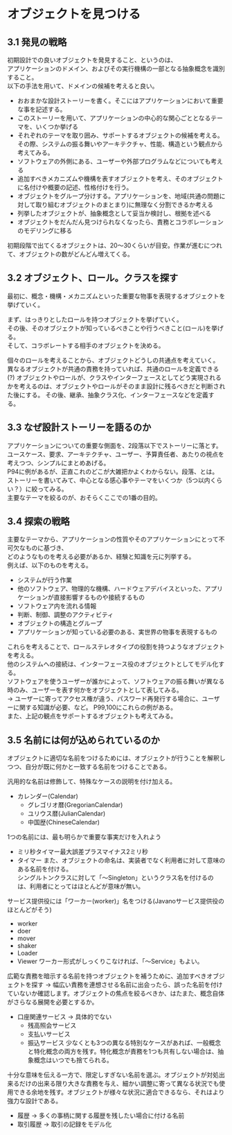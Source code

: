 # オブジェクトを見つける

## 3.1 発見の戦略
初期設計での良いオブジェクトを発見すること、というのは、  
アプリケーションのドメイン、およびその実行機構の一部となる抽象概念を識別すること。  
以下の手法を用いて、ドメインの候補を考えると良い。
* おおまかな設計ストーリーを書く。そこにはアプリケーションにおいて重要な事を記述する。
* このストーリーを用いて、アプリケーションの中心的な関心ごととなるテーマを、いくつか挙げる
* それぞれのテーマを取り囲み、サポートするオブジェクトの候補を考える。その際、システムの振る舞いやアーキテクチャ、性能、構造という観点から考えてみる。
* ソフトウェアの外側にある、ユーザーや外部プログラムなどについても考える
* 追加すべきメカニズムや機構を表すオブジェクトを考え、そのオブジェクトに名付けや概要の記述、性格付けを行う。
* オブジェクトをグループ分けする。アプリケーションを、地域(共通の問題に対して取り組むオブジェクトのまとまり)に無理なく分割できるか考える
* 列挙したオブジェクトが、抽象概念として妥当か検討し、根拠を述べる
* オブジェクトをだんだん見つけられなくなったら、責務とコラボレーションのモデリングに移る

初期段階で出てくるオブジェクトは、20～30くらいが目安。作業が進むにつれて、オブジェクトの数がどんどん増えてくる。


## 3.2 オブジェクト、ロール。クラスを探す
最初に、概念・機構・メカニズムといった重要な物事を表現するオブジェクトを挙げていく。  

まず、はっきりとしたロールを持つオブジェクトを挙げていく。  
その後、そのオブジェクトが知っているべきことや行うべきこと(ロール)を挙げる。  
そして、コラボレートする相手のオブジェクトを決める。

個々のロールを考えることから、オブジェクトどうしの共通点を考えていく。  
異なるオブジェクトが共通の責務を持っていれば、共通のロールを定義できる(?)
オブジェクトやロールが、クラスやインターフェースとしてどう実現されるかを考えるのは、オブジェクトやロールがそのまま設計に残るべきだと判断された後にする。
その後、継承、抽象クラス化、インターフェースなどを定義する。


## 3.3 なぜ設計ストーリーを語るのか
アプリケーションについての重要な側面を、2段落以下でストーリーに落とす。  
ユースケース、要求、アーキテクチャ、ユーザー、予算責任者、あたりの視点を考えつつ、シンプルにまとめあげる。  
P94に例があるが、正直これのどこが大雑把かよくわからない。段落、とは。  
ストーリーを書いてみて、中心となる感心事やテーマをいくつか（5つ以内くらい？）に絞ってみる。  
主要なテーマを絞るのが、おそらくここでの1番の目的。


## 3.4 探索の戦略
主要なテーマから、アプリケーションの性質やそのアプリケーションにとって不可欠なものに基づき、  
どのようなものを考える必要があるか、経験と知識を元に列挙する。  
例えば、以下のものを考える。
* システムが行う作業
* 他のソフトウェア、物理的な機構、ハードウェアデバイスといった、アプリケーションが直接影響するものや接続するもの
* ソフトウェア内を流れる情報
* 判断、制御、調整のアクティビティ
* オブジェクトの構造とグループ
* アプリケーションが知っている必要のある、実世界の物事を表現するもの

これらを考えることで、ロールステレオタイプの役割を持つようなオブジェクトを考える。  
他のシステムへの接続は、インターフェース役のオブジェクトとしてモデル化する。  
ソフトウェアを使うユーザーが誰かによって、ソフトウェアの振る舞いが異なる時のみ、ユーザーを表す何かをオブジェクトとして表してみる。  
→ ユーザーに寄ってアクセス権が違う、パスワード再発行する場合に、ユーザーに関する知識が必要、など。
P99,100にこれらの例がある。  
また、上記の観点をサポートするオブジェクトも考えてみる。


## 3.5 名前には何が込められているのか
オブジェクトに適切な名前をつけるためには、オブジェクトが行うことを解釈しつつ、自分が既に何かと一致する名前をつけることである。  

汎用的な名前は修飾して、特殊なケースの説明を付け加える。
* カレンダー(Calendar)
    * グレゴリオ暦(GregorianCalendar)
    * ユリウス暦(JulianCalendar)
    * 中国歴(ChineseCalendar)


1つの名前には、最も明らかで重要な事実だけを入れよう
* ミリ秒タイマー最大誤差プラスマイナス2ミリ秒
* タイマー
また、オブジェクトの命名は、実装者でなく利用者に対して意味のある名前を付ける。  
シングルトンクラスに対して「～Singleton」というクラス名を付けるのは、利用者にとってはほとんどが意味が無い。


サービス提供役には「ワーカー(worker)」名をつける(Javanoサービス提供役のほとんどがそう)
* worker
* doer
* mover
* shaker
* Loader
* Viewer
ワーカー形式がしっくりこなければ、「～Service」もよい。


広範な責務を暗示する名前を持つオブジェクトを補うために、追加すべきオブジェクトを探す
→ 幅広い責務を連想させる名前に出会ったら、誤った名前を付けていないか確認します。オブジェクトの焦点を絞るべきか、はたまた、概念自体がさらなる展開を必要とするか。

* 口座関連サービス → 具体的でない
    * 残高照会サービス
    * 支払いサービス
    * 振込サービス
少なくとも3つの異なる特別なケースがあれば、一般概念と特化概念の両方を残す。特化概念が責務を1つも共有しない場合は、抽象概念はいつでも捨てられる。

十分な意味を伝える一方で、限定しすぎない名前を選ぶ。オブジェクトが対処出来るだけの出来る限り大きな責務を与え、細かい調整に寄って異なる状況でも使用できる余地を残す。オブジェクトが様々な状況に適合できるなら、それはより強力な設計である。
* 履歴 → 多くの事柄に関する履歴を残したい場合に付ける名前
* 取引履歴 → 取引の記録をモデル化
